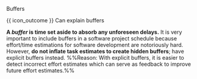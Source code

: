 <span id="title">Buffers</span>

<span id="prereqs"></span>

<span id="outcomes">{{ icon_outcome }} Can explain buffers</span>

<div id="body">

**A _buffer_ is time set aside to absorb any unforeseen delays.** It is very important to include buffers in a software project schedule because effort/time estimations for software development are notoriously hard. However, **do not inflate task estimates to create hidden buffers**; have explicit buffers instead. %%Reason: With explicit buffers, it is easier to detect incorrect effort estimates which can serve as feedback to improve future effort estimates.%%

<pic src="{{baseUrl}}/projectPlanning/buffers/images/schedule.png" height="120" />

</div>

<div id="extras">
</div>
